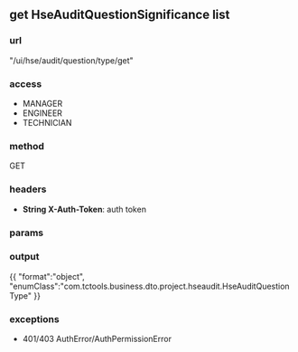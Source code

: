 ## get HseAuditQuestionSignificance list ##
### url ###
"/ui/hse/audit/question/type/get"
### access ###
* MANAGER
* ENGINEER
* TECHNICIAN
### method ###
GET
### headers ###
* **String X-Auth-Token**: auth token
### params ###

### output ###
{{
"format":"object",
"enumClass":"com.tctools.business.dto.project.hseaudit.HseAuditQuestionType"
}}
### exceptions ###
* 401/403 AuthError/AuthPermissionError